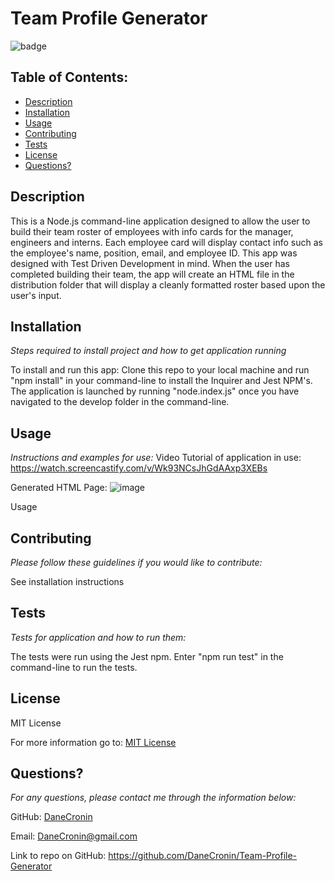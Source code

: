  
  # Team Profile Generator
  ![badge](https://img.shields.io/badge/License-MIT-yellow.svg)

  ## Table of Contents:
  * [Description](#Description)
  * [Installation](#installation)
  * [Usage](#usage)
  * [Contributing](#Contributing)
  * [Tests](#Tests)
  * [License](#License)
  * [Questions?](#questions)

  ## Description
   This is a Node.js command-line application designed to allow the user to build their team roster of employees with info cards for the manager, engineers and interns. Each employee card will display contact info such as the employee's name, position, email, and employee ID. This app was designed with Test Driven Development in mind. When the user has completed building their team, the app will create an HTML file in the distribution folder that will display  a cleanly formatted roster based upon the user's input. 

  ## Installation
  *Steps required to install project and how to get application running*
  
  To install and run this app:  Clone this repo to your local machine and run "npm install" in your command-line to install the Inquirer and Jest NPM's.  The application is launched by running  "node.index.js" once you have navigated to the develop folder in the command-line. 

  ## Usage
  *Instructions and examples for use:*
  Video Tutorial of application in use: 
  https://watch.screencastify.com/v/Wk93NCsJhGdAAxp3XEBs
  
  Generated HTML Page: 
  ![image](https://user-images.githubusercontent.com/107944830/191374442-341cce20-9711-4e56-9425-f4122a5e5a80.png)


  Usage

  ## Contributing
  *Please follow these guidelines if you would like to contribute:*

  See installation instructions 

  ## Tests
  *Tests for application and how to run them:*

  The tests were run using the Jest npm. Enter "npm run test" in the command-line to run the tests.

  ## License
  
  MIT License

  For more information go to: [MIT License](https://choosealicense.com/licenses/mit/)

  ## Questions?

  *For any questions, please contact me through the information below:*
 
  GitHub: [DaneCronin](https://github.com/DaneCronin)

  Email: DaneCronin@gmail.com

  Link to repo on GitHub: https://github.com/DaneCronin/Team-Profile-Generator

